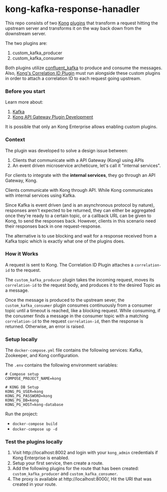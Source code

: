 # kong-kafka-response-hanadler

This repo consists of two [Kong](https://konghq.com/kong/) [plugins](https://docs.konghq.com/gateway/2.7.x/plugin-development/) that transform a request hitting the upstream server and transforms it on the way back down from the downstream server.

The two plugins are:

1. custom_kafka_producer
2. custom_kafka_consumer

Both plugins utilize [confluent_kafka](https://github.com/confluentinc/confluent-kafka-python) to produce and consume the messages.
Also, [Kong's Correlation ID Plugin](https://docs.konghq.com/hub/kong-inc/correlation-id/) must run alongside these custom plugins in order to attach a correlation ID to each request going upstream.

### Before you start

Learn more about:

1. [Kafka](https://kafka.apache.org/intro)
2. [Kong API Gateway Plugin Development](https://docs.konghq.com/gateway/2.7.x/plugin-development/)

It is possible that only an Kong Enterprise allows enabling custom plugins.

### Context

The plugin was developed to solve a design issue between:

1. Clients that communicate with a API Gateway (Kong) using APIs
2. An event driven microservice archeticure, let's call it "internal services".

For clients to integrate with the **internal services**, they go through an API Gateway, Kong.

Clients communicate with Kong through API.
While Kong communicates with internal services using Kafka.

Since Kafka is event driven (and is an asynchronous protocol by nature), responses aren't expected to be returned, they can either be aggregated once they're ready to a certain topic, or a callback URL can be given to Kong, to send the responses back.
However, clients in this scenario need their responses back in one request-response.

The alternative is to use blocking and wait for a response received from a Kafka topic which is exactly what one of the plugins does.

### How it Works

A request is sent to Kong. The Correlation ID Plugin attaches a `correlation-id` to the request.

The `custom_kafka_producer` plugin takes the incoming request, moves its `correlation-id` to the request body, and produces it to the desired Topic as a message.

Once the message is produced to the upstream sever, the `custom_kafka_consumer` plugin consumes continuously from a consumer topic until a timeout is reached, like a blocking request.
While consuming, if the conusmer finds a message in the consumer topic with a matching `correlation-id` to the request `correlation-id`, then the response is returned. Otherwise, an error is raised.

### Setup locally

The `docker-compose.yml` file contains the following services: Kafka, Zookeeper, and Kong configuration.

The `.env` contains the following environment variables:

```
# Compose setup
COMPOSE_PROJECT_NAME=kong

# KONG DB Setup
KONG_PG_USER=kong
KONG_PG_PASSWORD=kong
KONG_PG_DB=kong
KONG_PG_HOST=kong-database
```

Run the project:

- `docker-compose build`
- `docker-compose up -d`

### Test the plugins locally

1. Visit http://localhost:8002 and login with your `kong_admin` credentials if Kong Enterprise is enabled.
2. Setup your first service, then create a route.
3. Add the following plugins for the route that has been created: `custom_kafka_producer` and `custom_kafka_consumer`.
4. The proxy is available at http://localhost:8000/, Hit the URI that was created in your route.
